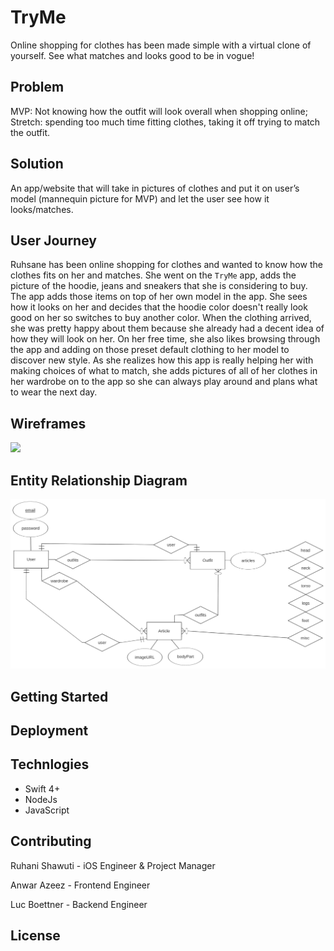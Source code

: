 # TryMe
Online shopping for clothes has been made simple with a virtual clone of yourself. See what matches and looks good to be in vogue! 

## Problem
MVP: Not knowing how the outfit will look overall when shopping online; 
Stretch: spending too much time fitting clothes, taking it off trying to match the outfit.

## Solution
An app/website that will take in pictures of clothes and put it on user’s model (mannequin picture for MVP) and let the user see how it looks/matches.
 
## User Journey
Ruhsane has been online shopping for clothes and wanted to know how the clothes fits on her and matches. She went on the `TryMe` app, adds the picture of the hoodie, jeans and sneakers that she is considering to buy. The app adds those items on top of her own model in the app. She sees how it looks on her and decides that the hoodie color doesn't really look good on her so switches to buy another color. When the clothing arrived, she was pretty happy about them because she already had a decent idea of how they will look on her. On her free time, she also likes browsing through the app and adding on those preset default clothing to her model to discover new style. As she realizes how this app is really helping her with making choices of what to match, she adds pictures of all of her clothes in her wardrobe on to the app so she can always play around and plans what to wear the next day. 

## Wireframes
<img src="https://user-images.githubusercontent.com/24749332/52619470-8da55a80-2e56-11e9-9b01-7a06a7679bc4.png"/>

## Entity Relationship Diagram

![erd](erd.png)

## Getting Started

## Deployment

## Technlogies
 - Swift 4+
 - NodeJs
 - JavaScript

## Contributing

Ruhani Shawuti - iOS Engineer & Project Manager

Anwar Azeez - Frontend Engineer 

Luc Boettner - Backend Engineer 

## License

